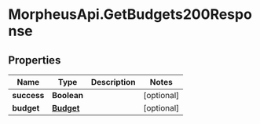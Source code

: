 # MorpheusApi.GetBudgets200Response

## Properties

Name | Type | Description | Notes
------------ | ------------- | ------------- | -------------
**success** | **Boolean** |  | [optional] 
**budget** | [**Budget**](Budget.md) |  | [optional] 


